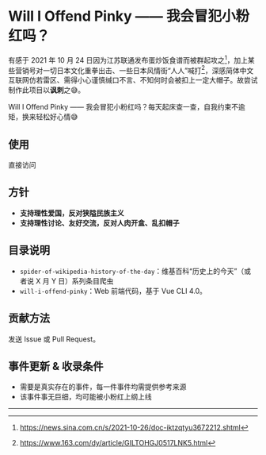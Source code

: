 # Will I Offend Pinky —— 我会冒犯小粉红吗？

有感于 2021 年 10 月 24 日因为江苏联通发布蛋炒饭食谱而被群起攻之[^1]，加上某些营销号对一切日本文化重拳出击、一些日本风情街“人人”喊打[^2]，深感简体中文互联网仿若雷区、需得小心谨慎缄口不言、不知何时会被扣上一定大帽子。故尝试制作此项目以**讽刺**之😅。

Will I Offend Pinky —— 我会冒犯小粉红吗？每天起床查一查，自我约束不逾矩，换来轻松好心情😅

## 使用

直接访问

## 方针

- **支持理性爱国，反对狭隘民族主义**
- **支持理性讨论、友好交流，反对人肉开盒、乱扣帽子**

## 目录说明

- `spider-of-wikipedia-history-of-the-day`：维基百科“历史上的今天”（或者说 X 月 Y 日）系列条目爬虫
- `will-i-offend-pinky`：Web 前端代码，基于 Vue CLI 4.0。

## 贡献方法

发送 Issue 或 Pull Request。

## 事件更新 & 收录条件

- 需要是真实存在的事件，每一件事件均需提供参考来源
- 该事件事无巨细，均可能被小粉红上纲上线

---

[^1]: https://news.sina.com.cn/s/2021-10-26/doc-iktzqtyu3672212.shtml
[^2]: https://www.163.com/dy/article/GILTOHGJ0517LNK5.html